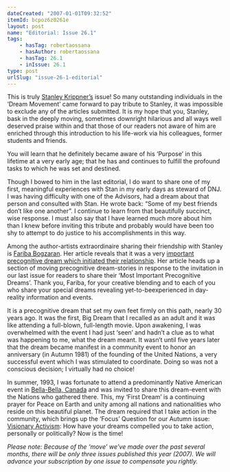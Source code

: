 ```yaml
---
dateCreated: "2007-01-01T09:32:52"
itemId: bcpoz6z0261e
layout: post
name: "Editorial: Issue 26.1"
tags:
    - hasTag: robertaossana
    - hasAuthor: robertaossana
    - hasTag: 26.1
    - inIssue: 26.1
type: post
urlSlug: "issue-26-1-editorial"
---
```


This is truly [Stanley Krippner’s](../@stanleykrippner) issue! So many outstanding individuals in the ‘Dream Movement’ came forward to pay tribute to Stanley, it was impossible to exclude any of the articles submitted. It is my hope that you, Stanley, bask in the deeply moving, sometimes downright hilarious and all ways well deserved praise within and that those of our readers not aware of him are enriched through this introduction to his life-work via his colleagues, former students and friends.

You will learn that he definitely became aware of his ‘Purpose’ in this lifetime at a very early age; that he has and continues to fulfill the profound tasks to which he was set and destined.

Though I bowed to him in the last editorial, I do want to share one of my first, meaningful experiences with Stan in my early days as steward of DNJ. I was having difficulty with one of the Advisors, had a dream about that person and consulted with Stan. He wrote back: “Some of my best friends don’t like one another”. I continue to learn from that beautifully succinct, wise response. I must also say that I have learned much more about him than I knew before inviting this tribute and probably would have been too shy to attempt to do justice to his accomplishments in this way.

Among the author-artists extraordinaire sharing their friendship with Stanley is [Fariba Bogzaran](../@faribabogzaran). Her article reveals that it was a very [important precognitive dream which initiated their relationship](../bcpov6zfbost/a-precognitive-dream-and-meeting-an-extra-ordinary-human-being). Her article heads up a section of moving precognitive dream-stories in response to the invitation in our last issue for readers to share their ‘Most Important Precognitive Dreams’. Thank you, Fariba, for your creative blending and to each of you who share your special dreams revealing yet-to-beexperienced in day-reality information and events.

It is a precognitive dream that set my own feet firmly on this path, nearly 30 years ago. It was the first, Big Dream that I recalled as an adult and it was like attending a full-blown, full-length movie. Upon awakening, I was overwhelmed with the event I had just ‘seen’ and hadn’t a clue as to what was happening to me, what the dream meant. It wasn’t until five years later that the dream became manifest in a community event to honor an anniversary (in Autumn 1981) of the founding of the United Nations, a very successful event which I was stimulated to coordinate. Doing so was not a conscious decision; I virtually had no choice!

In summer, 1993, I was fortunate to attend a predominantly Native American event in [Bella-Bella, Canada](https://en.wikipedia.org/wiki/Bella_Bella,_British_Columbia) and was invited to share this dream-event with the Nations who gathered there. This, my ‘First Dream’ is a continuing prayer for Peace on Earth and unity among all nations and nationalities who reside on this beautiful planet. The dream required that I take action in the community, which brings up the ‘Focus’ Question for our Autumn issue: [Visionary Activism](../bcphbxm2y5p/26.3): How have your dreams compelled you to take action, personally or politically? Now is the time!

_Please note: Because of the ‘move’ we’ve made over the past several months, there will be only three issues published this year (2007). We will advance your subscription by one issue to compensate you rightly._

